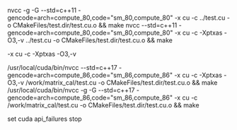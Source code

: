 


nvcc -g -G --std=c++11 -gencode=arch=compute_80,code=\"sm_80,compute_80\"  -x cu -c  ../test.cu -o CMakeFiles/test.dir/test.cu.o  && make
nvcc --std=c++11 -gencode=arch=compute_80,code=\"sm_80,compute_80\"  -x cu -c  -Xptxas -O3,-v  ../test.cu -o CMakeFiles/test.dir/test.cu.o  && make

-x cu -c -Xptxas -O3,-v 



/usr/local/cuda/bin/nvcc  --std=c++17 -gencode=arch=compute_86,code=\"sm_86,compute_86\"  -x cu -c -Xptxas -O3,-v  /work/matrix_cal/test.cu -o CMakeFiles/test.dir/test.cu.o  && make
/usr/local/cuda/bin/nvcc -g -G --std=c++17 -gencode=arch=compute_86,code=\"sm_86,compute_86\"  -x cu -c  /work/matrix_cal/test.cu -o CMakeFiles/test.dir/test.cu.o  && make 


set cuda api_failures stop